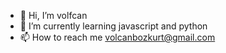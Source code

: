 - 👋 Hi, I’m volfcan
- 🌱 I’m currently learning javascript and python
- 📫 How to reach me volcanbozkurt@gmail.com

<!---
volfcan/volfcan is a ✨ special ✨ repository because its `README.md` (this file) appears on your GitHub profile.
You can click the Preview link to take a look at your changes.
--->
